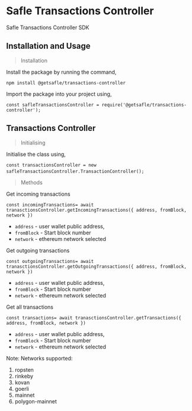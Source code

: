 # **Safle Transactions Controller**

Safle Transactions Controller SDK


## **Installation and Usage**

> Installation

Install the package by running the command,

`npm install @getsafle/transactions-controller`

Import the package into your project using,

`const safleTransactionsController = require('@getsafle/transactions-controller');`

## **Transactions Controller**

> Initialising

Initialise the class using,

`const transactionsController = new safleTransactionsController.TransactionController();` 

> Methods

Get incoming transactions

`const incomingTransactions= await tranasctionsController.getIncomingTransactions({ address, fromBlock, network }) `

* `address` - user wallet public address, 
* `fromBlock` - Start block number
* `network` - ethereum network selected


Get outgoing transactions

`const outgoingTransactions= await tranasctionsController.getOutgoingTransactions({ address, fromBlock, network }) `

* `address` - user wallet public address, 
* `fromBlock` - Start block number
* `network` - ethereum network selected


Get all transactions

`const transactions= await tranasctionsController.getTransactions({ address, fromBlock, network }) `

* `address` - user wallet public address, 
* `fromBlock` - Start block number
* `network` - ethereum network selected

Note: Networks supported:
1. ropsten
2. rinkeby
3. kovan
4. goerli
5. mainnet
6. polygon-mainnet